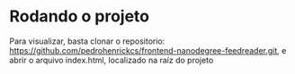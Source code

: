 # Rodando o projeto

Para visualizar, basta clonar o repositorio: https://github.com/pedrohenrickcs/frontend-nanodegree-feedreader.git, e abrir o arquivo index.html, localizado na raíz do projeto
